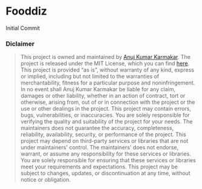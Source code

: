 # Fooddiz
Initial Commit


### Diclaimer
> This project is owned and maintained by [Anuj Kumar Karmakar](https>>//github.com/anujkkarmakar/). The project is released under the MIT License, which you can find [here](https://github.com/anujkkarmakar/Fooddiz/blob/master/LICENSE).
> This project is provided “as is”, without warranty of any kind, express or implied, including but not limited to the warranties of merchantability, fitness for a particular purpose and noninfringement. In no event shall Anuj Kumar Karmakar be liable for any claim, damages or other liability, whether in an action of contract, tort or otherwise, arising from, out of or in connection with the project or the use or other dealings in the project.
> This project may contain errors, bugs, vulnerabilities, or inaccuracies. You are solely responsible for verifying the quality and suitability of the project for your needs. The maintainers does not guarantee the accuracy, completeness, reliability, availability, security, or performance of the project.
> This project may depend on third-party services or libraries that are not under maintainers' control. The maintainers' does not endorse, warrant, or assume any responsibility for these services or libraries. You are solely responsible for ensuring that these services or libraries meet your requirements and expectations.
> This project may be subject to changes, updates, or discontinuation at any time, without notice or obligation.
